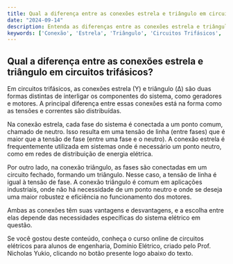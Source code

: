```yaml
---
title: Qual a diferença entre as conexões estrela e triângulo em circuitos trifásicos?
date: "2024-09-14"
description: Entenda as diferenças entre as conexões estrela e triângulo em circuitos trifásicos e suas aplicações.
keywords: ['Conexão', 'Estrela', 'Triângulo', 'Circuitos Trifásicos', 'Tensão']
---
```


## Qual a diferença entre as conexões estrela e triângulo em circuitos trifásicos?

Em circuitos trifásicos, as conexões estrela (Y) e triângulo (Δ) são duas formas distintas de interligar os componentes do sistema, como geradores e motores. A principal diferença entre essas conexões está na forma como as tensões e correntes são distribuídas.

Na conexão estrela, cada fase do sistema é conectada a um ponto comum, chamado de neutro. Isso resulta em uma tensão de linha (entre fases) que é maior que a tensão de fase (entre uma fase e o neutro). A conexão estrela é frequentemente utilizada em sistemas onde é necessário um ponto neutro, como em redes de distribuição de energia elétrica.

Por outro lado, na conexão triângulo, as fases são conectadas em um circuito fechado, formando um triângulo. Nesse caso, a tensão de linha é igual à tensão de fase. A conexão triângulo é comum em aplicações industriais, onde não há necessidade de um ponto neutro e onde se deseja uma maior robustez e eficiência no funcionamento dos motores.

Ambas as conexões têm suas vantagens e desvantagens, e a escolha entre elas depende das necessidades específicas do sistema elétrico em questão.

Se você gostou deste conteúdo, conheça o curso online de circuitos elétricos para alunos de engenharia, Domínio Elétrico, criado pelo Prof. Nicholas Yukio, clicando no botão presente logo abaixo do texto.